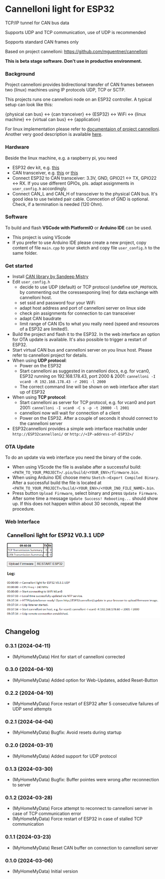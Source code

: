 # Cannelloni light for ESP32
TCP/IP tunnel for CAN bus data

Supports UDP and TCP communication, use of UDP is recommended

Sopports standard CAN frames only

Based on project cannelloni: https://github.com/mguentner/cannelloni 

**This is beta stage software. Don't use in productive environment.**

### Background
Project cannelloni provides bidirectional transfer of CAN frames between two (linux) machines using IP protocols UDP, TCP or SCTP.

This projects runs one cannelloni node on an ESP32 controller. A typical setup can look like this:

{physical can bus} <-> {can tranceiver} <-> {ESP32} <-> WiFi <-> {linux machine} <-> {virtual can bus} <-> {application}

For linux implementation please refer to [documentaion of project cannelloni](https://github.com/mguentner/cannelloni). Another very good description is available [here](https://crycode.de/socketcan-ueber-ethernet-mit-cannelloni).

### Hardware
Beside the linux machine, e.g. a raspberry pi, you need
* ESP32 dev kit, e.g. [this](https://amzn.eu/d/9v9HkSA)
* CAN transceiver, e.g. [this](https://amzn.eu/d/dyoJX4t) or [this](https://amzn.eu/d/5HjQusO)
* Connect ESP32 to CAN transceiver: 3.3V, GND, GPIO21 <-> TX, GPIO22 <-> RX. If you use different GPIOs, pls. adapt assignments in `user_config.h` accordingly.
* Connect CAN_L and CAN_H of transceiver to the physical CAN bus. It's good idea to use twisted pair cable. Conncetion of GND is optional. Check, if a termination is needed (120 Ohm).

### Software
To build and flash **VSCode with PlatformIO** or **Arduino IDE** can be used.
* This project is using VScode
* If you prefer to use Arduino IDE please create a new project, copy content of file `main.cpp` to your sketch and copy file `user_config.h` to the same folder.

### Get started
* Install [CAN library by Sandeep Mistry](https://github.com/sandeepmistry/arduino-CAN/blob/master/README.md)
* Edit `user_config.h`
    * decide to use UDP (default) or TCP protocol (undefine `UDP_PROTOCOL` by commenting out the coressesponing line) for data exchange with cannelloni host.
    * set ssid and password four your WiFi
    * adapt host address and port of cannelloni server on linux side
    * check pin assignments for connection to can transceiver
    * adapt CAN baudrate
    * limit range of CAN IDs to what you really need (speed and resources of a ESP32 are limited!). 
* Build the project and flash it to the ESP32. In the web interface an option for OTA update is available. It's also possible to trigger a restart of ESP32.
* Start virtual CAN bus and cannelloni server on you linux host. Please refer to cannelloni project for details.
* When using **UDP protocol**:
    * Power on the ESP32
    * Start cannelloni as suggested in cannelloni docs, e.g. for vcan0, ESP32 running on 192.168.178.43, port 2000 & 2001: `cannelloni -I vcan0 -R 192.168.178.43 -r 2001 -l 2000`
    * The correct command line will be shown on web interface after start up of ESP32
* When using **TCP protocol**:
    * Start cannelloni as server for TCP protocol, e.g. for vcan0 and port 2001: `cannelloni -I vcan0 -C s -p -t 20000 -l 2001`
    * cannelloni now will wait for connection of a client
    * Power on the ESP32. After a couple of seconds it should connect to the cannelloni server
* ESP32cannelloni provides a simple web interface reachable under `http://ESP32cannelloni/` or `http://<IP-address-of-ESP32>/`

### OTA Update
To do an update via web interface you need the binary of the code.
* When using VScode the file is availabe after a successful build: `<PATH_TO_YOUR_PROJECT>/.pio/build/<YOUR_ENV>/firmware.bin`.
* When using Arduino IDE choose menu `Sketch->Export Compiled Binary`. After a successful build the file is located at `<PATH_TO_YOUR_PROJECT>/build/<YOUR_ENV>/<YOUR_INO_FILE_NAME>.bin`.
* Press button `Upload Firmware`, select binary and press `Update Firmware`. After some time a message `Update Success! Rebooting...` should show up. If this does not happen within about 30 seconds, repeat the procedure.

### Web Interface

![web interface](image.png)

## Changelog
<!--
    Placeholder for the next version (at the beginning of the line):
    ### **WORK IN PROGRESS**
-->

### 0.3.1 (2024-04-11)
* (MyHomeMyData) Hint for start of cannelloni corrected

### 0.3.0 (2024-04-10)
* (MyHomeMyData) Added option for Web-Updates, added Reset-Button

### 0.2.2 (2024-04-10)
* (MyHomeMyData) Force restart of ESP32 after 5 consecutive failures of UDP send attempts

### 0.2.1 (2024-04-04)
* (MyHomeMyData) Bugfix: Avoid resets during startup

### 0.2.0 (2024-03-31)
* (MyHomeMyData) Added support for UDP protocol

### 0.1.3 (2024-03-30)
* (MyHomeMyData) Bugfix: Buffer pointes were wrong after reconnection to server

### 0.1.2 (2024-03-28)
* (MyHomeMyData) Force attempt to reconnect to cannelloni server in case of TCP communication error
* (MyHomeMyData) Force restart of ESP32 in case of stalled TCP communication

### 0.1.1 (2024-03-23)
* (MyHomeMyData) Reset CAN buffer on connection to cannelloni server

### 0.1.0 (2024-03-06)
* (MyHomeMyData) Initial version
